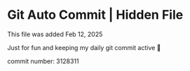 # Git Auto Commit | Hidden File

This file was added Feb 12, 2025

Just for fun and keeping my daily git commit active 🤪

commit number: 3128311
